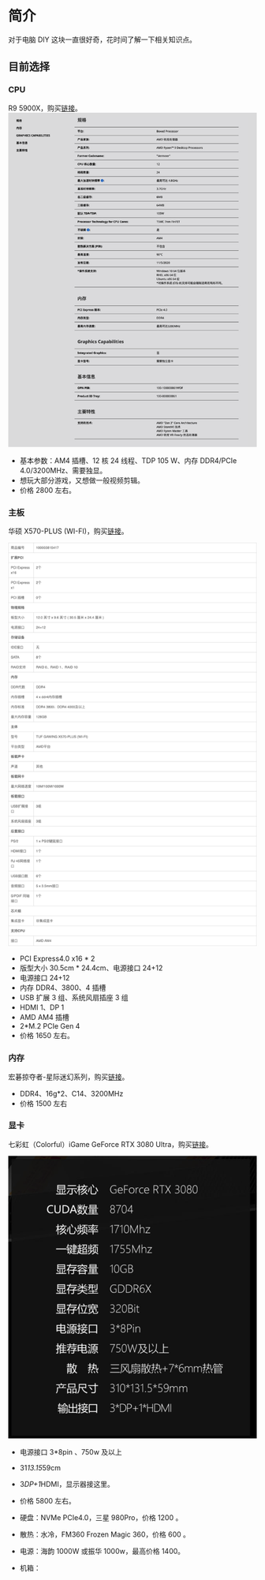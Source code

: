 # 简介
对于电脑 DIY 这块一直很好奇，花时间了解一下相关知识点。

## 目前选择
### CPU
R9 5900X，购买[链接][url-buy-1]。
![main-1][url-loca-1]

- 基本参数：AM4 插槽、12 核 24 线程、TDP 105 W、内存 DDR4/PCIe 4.0/3200MHz、需要独显。
- 想玩大部分游戏，又想做一般视频剪辑。
- 价格 2800 左右。


### 主板
华硕 X570-PLUS (WI-FI)，购买[链接][url-buy-2]。

![main-2][url-loca-2]

- PCI Express4.0 x16 * 2
- 版型大小 30.5cm * 24.4cm、电源接口 24+12
- 电源接口 24+12
- 内存 DDR4、3800、4 插槽
- USB 扩展 3 组、系统风扇插座 3 组
- HDMI 1、DP 1
- AMD AM4 插槽
- 2*M.2 PCIe Gen 4
- 价格 1650 左右。

### 内存
宏碁掠夺者-星际迷幻系列，购买[链接][url-buy-3]。
- DDR4、16g*2、C14、3200MHz
- 价格 1500 左右

### 显卡
七彩虹（Colorful）iGame GeForce RTX 3080 Ultra，购买[链接][url-buy-4]。

![main-3][url-loca-3]

- 电源接口 3*8pin 、750w 及以上
- 31*13.15*59cm
- 3*DP+1*HDMI，显示器接这里。
- 价格 5800 左右。



- 硬盘：NVMe PCIe4.0，三星 980Pro，价格 1200 。
- 散热：水冷，FM360 Frozen Magic 360，价格 600 。
- 电源：海韵 1000W 或振华 1000w，最高价格 1400。
- 机箱：



[url-1]:https://www.amd.com/zh-hans/products/cpu/amd-ryzen-9-5900x
[url-2]:https://www.asus.com.cn/Motherboards-Components/Motherboards/PRIME/PRIME-X570-PRO/techspec/

[url-buy-1]:https://item.m.jd.com/product/100016046842.html?utm_user=plusmember&gx=RnFly2ZQO2CPzNRP--txWXC0XC8Q30TBJhOs&ad_od=share&utm_source=androidapp&utm_medium=appshare&utm_campaign=t_335139774&utm_term=CopyURL
[url-buy-2]:https://item.m.jd.com/product/100003815417.html?utm_user=plusmember&gx=RnFly2ZQO2CPzNRP--txWXC0XC8Q30TBJhOs&ad_od=share&utm_source=androidapp&utm_medium=appshare&utm_campaign=t_335139774&utm_term=CopyURL
[url-buy-3]:https://item.m.jd.com/product/100019638706.html?utm_user=plusmember&gx=RnFly2ZQO2CPzNRP--txWXC0XC8Q30TBJhOs&ad_od=share&utm_source=androidapp&utm_medium=appshare&utm_campaign=t_335139774&utm_term=CopyURL
[url-buy-4]:https://item.m.jd.com/product/100022410402.html?utm_user=plusmember&gx=RnFly2ZQO2CPzNRP--txWXC0XC8Q30TBJhOs&ad_od=share&utm_source=androidapp&utm_medium=appshare&utm_campaign=t_335139774&utm_term=CopyURL

[url-loca-1]:./images/cpu.png
[url-loca-2]:./images/mainboard.png
[url-loca-3]:./images/graphics.png